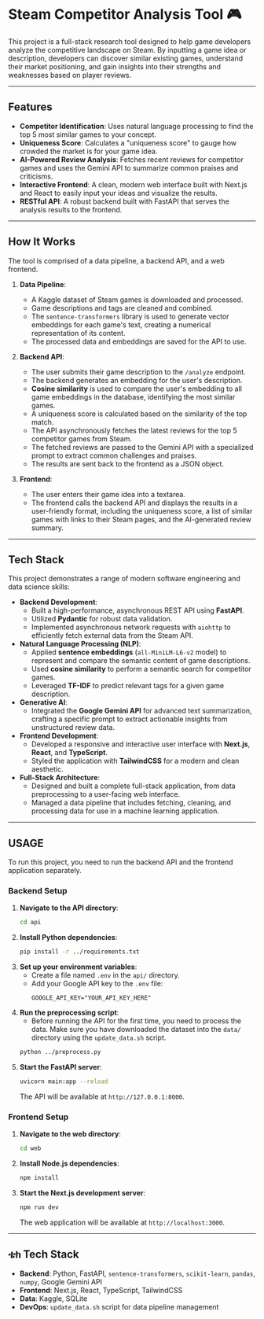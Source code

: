 # Steam Competitor Analysis Tool 🎮

This project is a full-stack research tool designed to help game developers analyze the competitive landscape on Steam. By inputting a game idea or description, developers can discover similar existing games, understand their market positioning, and gain insights into their strengths and weaknesses based on player reviews.

---

## Features

-   **Competitor Identification**: Uses natural language processing to find the top 5 most similar games to your concept.
-   **Uniqueness Score**: Calculates a "uniqueness score" to gauge how crowded the market is for your game idea.
-   **AI-Powered Review Analysis**: Fetches recent reviews for competitor games and uses the Gemini API to summarize common praises and criticisms.
-   **Interactive Frontend**: A clean, modern web interface built with Next.js and React to easily input your ideas and visualize the results.
-   **RESTful API**: A robust backend built with FastAPI that serves the analysis results to the frontend.

---

## How It Works

The tool is comprised of a data pipeline, a backend API, and a web frontend.

1.  **Data Pipeline**:
    *   A Kaggle dataset of Steam games is downloaded and processed.
    *   Game descriptions and tags are cleaned and combined.
    *   The `sentence-transformers` library is used to generate vector embeddings for each game's text, creating a numerical representation of its content.
    *   The processed data and embeddings are saved for the API to use.

2.  **Backend API**:
    *   The user submits their game description to the `/analyze` endpoint.
    *   The backend generates an embedding for the user's description.
    *   **Cosine similarity** is used to compare the user's embedding to all game embeddings in the database, identifying the most similar games.
    *   A uniqueness score is calculated based on the similarity of the top match.
    *   The API asynchronously fetches the latest reviews for the top 5 competitor games from Steam.
    *   The fetched reviews are passed to the Gemini API with a specialized prompt to extract common challenges and praises.
    *   The results are sent back to the frontend as a JSON object.

3.  **Frontend**:
    *   The user enters their game idea into a textarea.
    *   The frontend calls the backend API and displays the results in a user-friendly format, including the uniqueness score, a list of similar games with links to their Steam pages, and the AI-generated review summary.

---

## Tech Stack

This project demonstrates a range of modern software engineering and data science skills:

-   **Backend Development**:
    -   Built a high-performance, asynchronous REST API using **FastAPI**.
    -   Utilized **Pydantic** for robust data validation.
    -   Implemented asynchronous network requests with `aiohttp` to efficiently fetch external data from the Steam API.
-   **Natural Language Processing (NLP)**:
    -   Applied **sentence embeddings** (`all-MiniLM-L6-v2` model) to represent and compare the semantic content of game descriptions.
    -   Used **cosine similarity** to perform a semantic search for competitor games.
    -   Leveraged **TF-IDF** to predict relevant tags for a given game description.
-   **Generative AI**:
    -   Integrated the **Google Gemini API** for advanced text summarization, crafting a specific prompt to extract actionable insights from unstructured review data.
-   **Frontend Development**:
    -   Developed a responsive and interactive user interface with **Next.js**, **React**, and **TypeScript**.
    -   Styled the application with **TailwindCSS** for a modern and clean aesthetic.
-   **Full-Stack Architecture**:
    -   Designed and built a complete full-stack application, from data preprocessing to a user-facing web interface.
    -   Managed a data pipeline that includes fetching, cleaning, and processing data for use in a machine learning application.

---

## USAGE

To run this project, you need to run the backend API and the frontend application separately.

### Backend Setup

1.  **Navigate to the API directory**:
    ```bash
    cd api
    ```
2.  **Install Python dependencies**:
    ```bash
    pip install -r ../requirements.txt
    ```
3.  **Set up your environment variables**:
    -   Create a file named `.env` in the `api/` directory.
    -   Add your Google API key to the `.env` file:
        ```
        GOOGLE_API_KEY="YOUR_API_KEY_HERE"
        ```
4.  **Run the preprocessing script**:
    -   Before running the API for the first time, you need to process the data. Make sure you have downloaded the dataset into the `data/` directory using the `update_data.sh` script.
    ```bash
    python ../preprocess.py
    ```
5.  **Start the FastAPI server**:
    ```bash
    uvicorn main:app --reload
    ```
    The API will be available at `http://127.0.0.1:8000`.

### Frontend Setup

1.  **Navigate to the web directory**:
    ```bash
    cd web
    ```
2.  **Install Node.js dependencies**:
    ```bash
    npm install
    ```
3.  **Start the Next.js development server**:
    ```bash
    npm run dev
    ```
    The web application will be available at `http://localhost:3000`.

---

## ቴክ Tech Stack

-   **Backend**: Python, FastAPI, `sentence-transformers`, `scikit-learn`, `pandas`, `numpy`, Google Gemini API
-   **Frontend**: Next.js, React, TypeScript, TailwindCSS
-   **Data**: Kaggle, SQLite
-   **DevOps**: `update_data.sh` script for data pipeline management